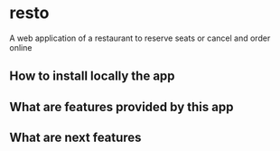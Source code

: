 # resto
A web application of a restaurant to reserve seats or cancel and order online
## How to install locally the app
## What are features provided by this app
## What are next features

